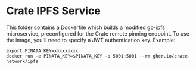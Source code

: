 # Crate IPFS Service

This folder contains a Dockerfile which builds a modified go-ipfs microservice, preconfigured for the Crate remote pinning endpoint. To use the image, you'll need to specify a JWT authentication key. Example:

```
export PINATA_KEY=xxxxxxxxx
docker run -e PINATA_KEY=$PINATA_KEY -p 5001:5001 --rm ghcr.io/crate-network/ipfs
```
